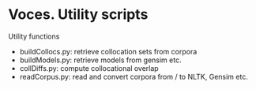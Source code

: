  # Voces. Utility scripts

 Utility functions
 - buildCollocs.py: retrieve collocation sets from corpora
 - buildModels.py: retrieve models from gensim etc.
 - collDiffs.py: compute collocational overlap
 - readCorpus.py: read and convert corpora from / to NLTK, Gensim etc.
